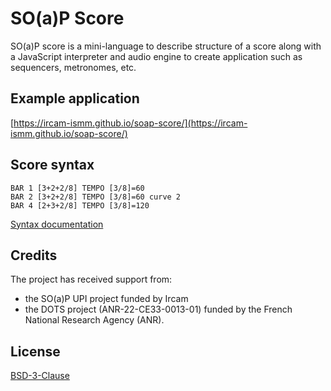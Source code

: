 # SO(a)P Score

SO(a)P score is a mini-language to describe structure of a score along with a JavaScript interpreter and audio engine to create application such as sequencers, metronomes, etc.

## Example application

[https://ircam-ismm.github.io/soap-score/](https://ircam-ismm.github.io/soap-score/)

## Score syntax

```
BAR 1 [3+2+2/8] TEMPO [3/8]=60
BAR 2 [3+2+2/8] TEMPO [3/8]=60 curve 2
BAR 4 [2+3+2/8] TEMPO [3/8]=120
```

[Syntax documentation](./docs/SYNTAX.md)

## Credits

The project has received support from:
- the SO(a)P UPI project funded by Ircam 
- the DOTS project (ANR-22-CE33-0013-01) funded by the French National Research Agency (ANR).

## License

[BSD-3-Clause](./LICENSE)

